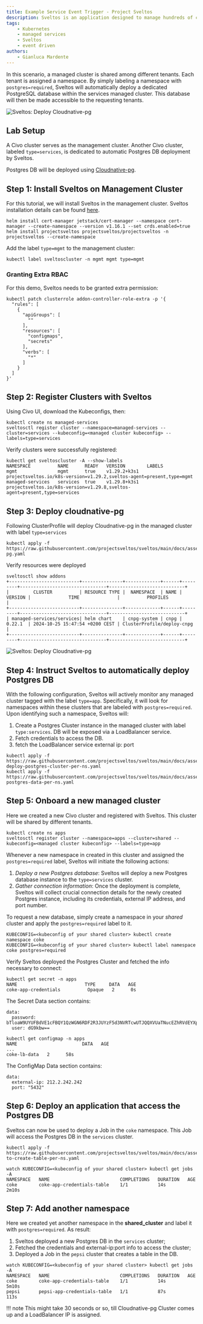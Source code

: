 ```yaml
---
title: Example Service Event Trigger - Project Sveltos
description: Sveltos is an application designed to manage hundreds of clusters by providing declarative APIs to deploy Kubernetes add-ons across multiple clusters.
tags:
    - Kubernetes
    - managed services
    - Sveltos
    - event driven
authors:
    - Gianluca Mardente
---
```


In this scenario, a managed cluster is shared among different tenants. Each tenant is assigned a namespace.
By simply labeling a namespace with `postgres=required`, Sveltos will automatically deploy a dedicated PostgreSQL database within the services managed cluster. This database will then be made accessible to the requesting tenants.

![Sveltos: Deploy Cloudnative-pg](../assets/db-per-ns.png)

## Lab Setup

A Civo cluster serves as the management cluster.
Another Civo cluster, labeled `type=services`, is dedicated to automatic Postgres DB deployment by Sveltos.

Postgres DB will be deployed using [Cloudnative-pg](https://github.com/cloudnative-pg/cloudnative-pg).

## Step 1: Install Sveltos on Management Cluster

For this tutorial, we will install Sveltos in the management cluster. Sveltos installation details can be found [here](../getting_started/install/install.md).

```
helm install cert-manager jetstack/cert-manager --namespace cert-manager --create-namespace --version v1.16.1 --set crds.enabled=true
helm install projectsveltos projectsveltos/projectsveltos -n projectsveltos --create-namespace
```

Add the label `type=mgmt` to the management cluster:

```
kubectl label sveltoscluster -n mgmt mgmt type=mgmt
```

### Granting Extra RBAC

For this demo, Sveltos needs to be granted extra permission:

```
kubectl patch clusterrole addon-controller-role-extra -p '{
  "rules": [
    {               
      "apiGroups": [
        ""
      ],            
      "resources": [ 
        "configmaps",
        "secrets"
      ],        
      "verbs": [
        "*"
      ]
    }
  ]
}'
```

## Step 2: Register Clusters with Sveltos

Using Civo UI, download the Kubeconfigs, then:

```
kubectl create ns managed-services
sveltosctl register cluster --namespace=managed-services --cluster=services --kubeconfig=<managed cluster kubeconfig> --labels=type=services
```

Verify clusters were successfully registered:

```
kubectl get sveltoscluster -A --show-labels
NAMESPACE          NAME      READY   VERSION        LABELS
mgmt               mgmt      true    v1.29.2+k3s1   projectsveltos.io/k8s-version=v1.29.2,sveltos-agent=present,type=mgmt
managed-services   services  true    v1.29.8+k3s1   projectsveltos.io/k8s-version=v1.29.8,sveltos-agent=present,type=services
```

## Step 3: Deploy cloudnative-pg

Following ClusterProfile will deploy Cloudnative-pg in the managed cluster with label `type=services`

```
kubectl apply -f https://raw.githubusercontent.com/projectsveltos/sveltos/main/docs/assets/cloudnative-pg.yaml
```

Verify resources were deployed

```
sveltosctl show addons        
+--------------------------+---------------+-------------+------+---------+--------------------------------+----------------------------+
|         CLUSTER          | RESOURCE TYPE |  NAMESPACE  | NAME | VERSION |              TIME              |          PROFILES          |
+--------------------------+---------------+-------------+------+---------+--------------------------------+----------------------------+
| managed-services/services| helm chart    | cnpg-system | cnpg | 0.22.1  | 2024-10-25 15:47:54 +0200 CEST | ClusterProfile/deploy-cnpg |
+--------------------------+---------------+-------------+------+---------+--------------------------------+----------------------------+
```

![Sveltos: Deploy Cloudnative-pg](../assets/sveltos-cloudnative-pg.png)


## Step 4: Instruct Sveltos to automatically deploy Postgres DB 

With the following configuration, Sveltos will actively monitor any managed cluster tagged with the label `type=app`. Specifically, it will look for namespaces within these clusters that are labeled with `postgres=required`. Upon identifying such a namespace, Sveltos will:

1. Create a Postgres Cluster instance in the managed cluster with label `type:services`. DB will be exposed via a LoadBalancer service.
2. Fetch credentials to access the DB.
3. fetch the LoadBalancer service external ip: port

```
kubectl apply -f https://raw.githubusercontent.com/projectsveltos/sveltos/main/docs/assets/auto-deploy-postgres-cluster-per-ns.yaml
kubectl apply -f https://raw.githubusercontent.com/projectsveltos/sveltos/main/docs/assets/fetch-postgres-data-per-ns.yaml
```

## Step 5: Onboard a new managed cluster

Here we created a new Civo cluster and registered with Sveltos. This cluster will be shared by different tenants.

```
kubectl create ns apps
sveltosctl register cluster --namespace=apps --cluster=shared --kubeconfig=<managed cluster kubeconfig> --labels=type=app
```

Whenever a new namespace in created in this cluster and assigned the `postgres=required` label, Sveltos will initiate the following actions:

1. *Deploy a new Postgres database*: Sveltos will deploy a new Postgres database instance to the `type=services` cluster.
2. *Gather connection information*: Once the deployment is complete, Sveltos will collect crucial connection details for the newly created Postgres instance, including its credentials, external IP address, and port number.

To request a new database, simply create a namespace in your _shared_ cluster and apply the `postgres=required` label to it.

```
KUBECONFIG=<kubeconfig of your shared cluster> kubectl create namespace coke
KUBECONFIG=<kubeconfig of your shared cluster> kubectl label namespace coke postgres=required
```

Verify Sveltos deployed the Postgres Cluster and fetched the info necessary to connect:

```
kubectl get secret -n apps
NAME                         TYPE     DATA   AGE
coke-app-credentials          Opaque   2      0s
```

The Secret Data section contains:

```
data:
  password: bTloaW9UYUFBdVE1cFBQY1QzWGN6RDF2R3JUYzF5d3NVRTcwUTJQQXVUaTNucEZhRVdEYXpsZ1pmcnAzYWZwdg==
  user: dG9kbw==
```

```
kubectl get configmap -n apps                         
NAME                        DATA   AGE
...
coke-lb-data   2      58s
```

The ConfigMap Data section contains:

```
data:
  external-ip: 212.2.242.242
  port: "5432"
```

## Step 6: Deploy an application that access the Postgres DB

Sveltos can now be used to deploy a Job in the `coke` namespace. This Job will access the Postgres DB in the `services` cluster.

```
kubectl apply -f https://raw.githubusercontent.com/projectsveltos/sveltos/main/docs/assets/job-to-create-table-per-ns.yaml
```

```
watch KUBECONFIG=<kubeconfig of your shared cluster> kubectl get jobs -A 
NAMESPACE   NAME                          COMPLETIONS   DURATION   AGE
coke        coke-app-credentials-table    1/1           14s        2m10s
```

## Step 7: Add another namespace

Here we created yet another namespace in the __shared_cluster__ and label it with `postgres=required`. As result:

1. Sveltos deployed a new Postgres DB in the `services` cluster;
2. Fetched the credentials and external-ip:port info to access the cluster;
3. Deployed a Job in the `pepsi` cluster that creates a table in the DB.

```
watch KUBECONFIG=<kubeconfig of your shared cluster> kubectl get jobs -A 
NAMESPACE   NAME                          COMPLETIONS   DURATION   AGE
coke        coke-app-credentials-table    1/1           14s        5m10s
pepsi       pepsi-app-credentials-table   1/1           87s        113s
```
!!! note
    This might take 30 seconds or so, till Cloudnative-pg Cluster comes up and a LoadBalancer IP is assigned.

[^1]:
    ```
    KUBECONFIG=<kubeconfig of your shared cluster> kubectl create namespace pepsi 
    KUBECONFIG=<kubeconfig of your shared cluster> kubectl label namespace pepsi postgres=required
    ```